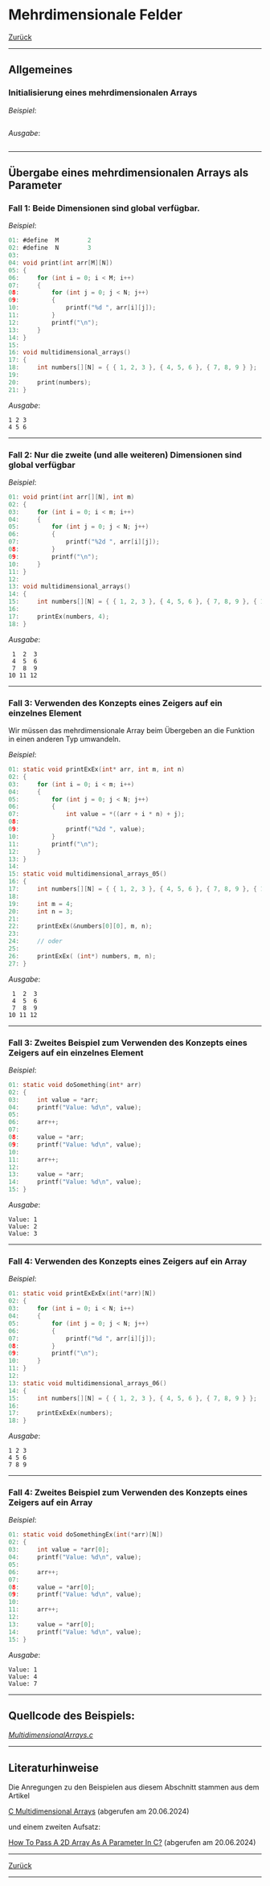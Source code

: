 # Mehrdimensionale Felder

[Zurück](../../Markdown/Agenda.md)

---

## Allgemeines

### Initialisierung eines mehrdimensionalen Arrays

*Beispiel*:


```c
```

*Ausgabe*:


```
```

---

## Übergabe eines mehrdimensionalen Arrays als Parameter

### Fall 1: Beide Dimensionen sind global verfügbar.

*Beispiel*:

```c
01: #define  M        2
02: #define  N        3
03: 
04: void print(int arr[M][N])
05: {
06:     for (int i = 0; i < M; i++) 
07:     {
08:         for (int j = 0; j < N; j++) 
09:         {
10:             printf("%d ", arr[i][j]);
11:         }
12:         printf("\n");
13:     }
14: }
15: 
16: void multidimensional_arrays()
17: {
18:     int numbers[][N] = { { 1, 2, 3 }, { 4, 5, 6 }, { 7, 8, 9 } };
19: 
20:     print(numbers);
21: }
```

*Ausgabe*:


```
1 2 3
4 5 6
```

---

### Fall 2: Nur die zweite (und alle weiteren) Dimensionen sind global verfügbar

*Beispiel*:

```c
01: void print(int arr[][N], int m)
02: {
03:     for (int i = 0; i < m; i++)
04:     {
05:         for (int j = 0; j < N; j++)
06:         {
07:             printf("%2d ", arr[i][j]);
08:         }
09:         printf("\n");
10:     }
11: }
12: 
13: void multidimensional_arrays()
14: {
15:     int numbers[][N] = { { 1, 2, 3 }, { 4, 5, 6 }, { 7, 8, 9 }, { 10, 11, 12 } };
16: 
17:     printEx(numbers, 4);
18: }
```

*Ausgabe*:


```
 1  2  3
 4  5  6
 7  8  9
10 11 12
```

---

### Fall 3: Verwenden des Konzepts eines Zeigers auf ein einzelnes Element

Wir müssen das mehrdimensionale Array beim Übergeben an die Funktion in einen anderen Typ umwandeln.


*Beispiel*:

```c
01: static void printExEx(int* arr, int m, int n)
02: {
03:     for (int i = 0; i < m; i++)
04:     {
05:         for (int j = 0; j < N; j++)
06:         {
07:             int value = *((arr + i * n) + j);
08: 
09:             printf("%2d ", value);
10:         }
11:         printf("\n");
12:     }
13: }
14: 
15: static void multidimensional_arrays_05()
16: {
17:     int numbers[][N] = { { 1, 2, 3 }, { 4, 5, 6 }, { 7, 8, 9 }, { 10, 11, 12 } };
18: 
19:     int m = 4;
20:     int n = 3;
21: 
22:     printExEx(&numbers[0][0], m, n);
23: 
24:     // oder 
25: 
26:     printExEx( (int*) numbers, m, n);
27: }
```

*Ausgabe*:

```
 1  2  3
 4  5  6
 7  8  9
10 11 12
```


---

### Fall 3: Zweites Beispiel zum Verwenden des Konzepts eines Zeigers auf ein einzelnes Element



*Beispiel*:

```c
01: static void doSomething(int* arr)
02: {
03:     int value = *arr;
04:     printf("Value: %d\n", value);
05: 
06:     arr++;
07: 
08:     value = *arr;
09:     printf("Value: %d\n", value);
10: 
11:     arr++;
12: 
13:     value = *arr;
14:     printf("Value: %d\n", value);
15: }
```

*Ausgabe*:

```
Value: 1
Value: 2
Value: 3
```

---


### Fall 4: Verwenden des Konzepts eines Zeigers auf ein Array

*Beispiel*:

```c
01: static void printExExEx(int(*arr)[N])
02: {
03:     for (int i = 0; i < N; i++)
04:     {
05:         for (int j = 0; j < N; j++)
06:         {
07:             printf("%d ", arr[i][j]);
08:         }
09:         printf("\n");
10:     }
11: }
12: 
13: static void multidimensional_arrays_06()
14: {
15:     int numbers[][N] = { { 1, 2, 3 }, { 4, 5, 6 }, { 7, 8, 9 } };
16: 
17:     printExExEx(numbers);
18: }
```

*Ausgabe*:

```
1 2 3
4 5 6
7 8 9
```


---


### Fall 4: Zweites Beispiel zum Verwenden des Konzepts eines Zeigers auf ein Array

*Beispiel*:

```c
01: static void doSomethingEx(int(*arr)[N])
02: {
03:     int value = *arr[0];
04:     printf("Value: %d\n", value);
05: 
06:     arr++;
07: 
08:     value = *arr[0];
09:     printf("Value: %d\n", value);
10: 
11:     arr++;
12: 
13:     value = *arr[0];
14:     printf("Value: %d\n", value);
15: }
```

*Ausgabe*:

```
Value: 1
Value: 4
Value: 7
```

---

## Quellcode des Beispiels:

[*MultidimensionalArrays.c*](MultidimensionalArrays.c)<br />

---

## Literaturhinweise


Die Anregungen zu den Beispielen aus diesem Abschnitt stammen aus dem Artikel

[C Multidimensional Arrays](https://www.programiz.com/c-programming/c-multi-dimensional-arrays) (abgerufen am 20.06.2024)

und einem zweiten Aufsatz:

[How To Pass A 2D Array As A Parameter In C?](https://www.skillvertex.com/blog/how-to-pass-a-2d-array-as-a-parameter-in-c/) (abgerufen am 20.06.2024)


---

[Zurück](../../Markdown/Agenda.md)

---
